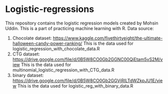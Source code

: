 # Logistic-regressions

This repository contains the logistic regression models created by Mohsin Uddin. 
This is a part of practicing machine learning with R. 
Data source:
  1. Chocolate dataset: https://www.kaggle.com/fivethirtyeight/the-ultimate-halloween-candy-power-ranking/
  This is the data used for logistic_regression_with_chocolate_data.R 
  2. CTG dataset: https://drive.google.com/file/d/0B5W8CO0Gb2GGNC00QjEtam5vS2M/view
  This is the data used for multinomial_logistic_regression_with_CTG_data.R
  3. binary dataset: https://drive.google.com/file/d/0B5W8CO0Gb2GGVjRILTdWZkpJU1E/view
  This is the data used for logistic_reg_with_binary_data.R
